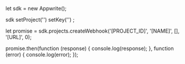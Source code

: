 let sdk = new Appwrite();

sdk
    setProject('')
    setKey('')
;

let promise = sdk.projects.createWebhook('[PROJECT_ID]', '[NAME]', [], '[URL]', 0);

promise.then(function (response) {
    console.log(response);
}, function (error) {
    console.log(error);
});